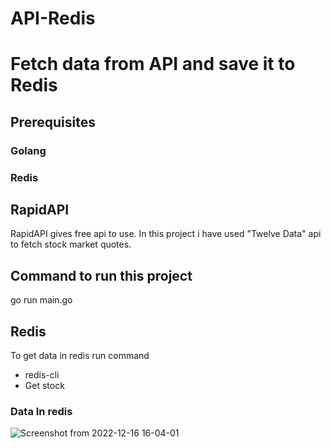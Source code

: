 # API-Redis

# Fetch data from API and save it to Redis

## Prerequisites
### Golang
### Redis


## RapidAPI 
RapidAPI gives free api to use.
In this project i have used "Twelve Data" api to fetch stock market quotes.

## Command to run this project 
go run main.go




## Redis
To get data in redis run command
- redis-cli
- Get stock


### Data In redis
![Screenshot from 2022-12-16 16-04-01](https://user-images.githubusercontent.com/76749854/208079772-78e7784e-4bfc-47db-880e-bd6957b93c6a.png)
